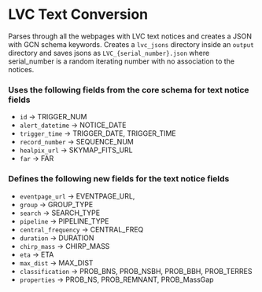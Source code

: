 # LVC Text Conversion

Parses through all the webpages with LVC text notices and creates a JSON with GCN schema keywords. Creates a `lvc_jsons` directory inside an `output` directory and saves jsons as `LVC_{serial_number}.json` where serial_number is a random iterating number with no association to the notices.

### Uses the following fields from the core schema for text notice fields
- `id` &#8594; TRIGGER_NUM
- `alert_datetime` &#8594; NOTICE_DATE
- `trigger_time` &#8594; TRIGGER_DATE, TRIGGER_TIME
- `record_number` &#8594; SEQUENCE_NUM
- `healpix_url` &#8594; SKYMAP_FITS_URL
- `far` &#8594; FAR

### Defines the following new fields for the text notice fields
- `eventpage_url` &#8594; EVENTPAGE_URL,
- `group` &#8594; GROUP_TYPE
- `search` &#8594; SEARCH_TYPE
- `pipeline` &#8594; PIPELINE_TYPE
- `central_frequency` &#8594; CENTRAL_FREQ
- `duration` &#8594; DURATION
- `chirp_mass` &#8594; CHIRP_MASS
- `eta` &#8594; ETA
- `max_dist` &#8594; MAX_DIST
- `classification` &#8594; PROB_BNS, PROB_NSBH, PROB_BBH, PROB_TERRES
- `properties` &#8594; PROB_NS, PROB_REMNANT, PROB_MassGap
